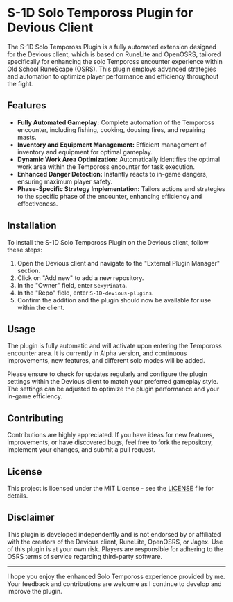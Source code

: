# S-1D Solo Tempoross Plugin for Devious Client

The S-1D Solo Tempoross Plugin is a fully automated extension designed for the Devious client, which is based on RuneLite and OpenOSRS, tailored specifically for enhancing the solo Tempoross encounter experience within Old School RuneScape (OSRS). This plugin employs advanced strategies and automation to optimize player performance and efficiency throughout the fight.

## Features

- **Fully Automated Gameplay:** Complete automation of the Tempoross encounter, including fishing, cooking, dousing fires, and repairing masts.
- **Inventory and Equipment Management:** Efficient management of inventory and equipment for optimal gameplay.
- **Dynamic Work Area Optimization:** Automatically identifies the optimal work area within the Tempoross encounter for task execution.
- **Enhanced Danger Detection:** Instantly reacts to in-game dangers, ensuring maximum player safety.
- **Phase-Specific Strategy Implementation:** Tailors actions and strategies to the specific phase of the encounter, enhancing efficiency and effectiveness.

## Installation

To install the S-1D Solo Tempoross Plugin on the Devious client, follow these steps:

1. Open the Devious client and navigate to the "External Plugin Manager" section.
2. Click on "Add new" to add a new repository.
3. In the "Owner" field, enter `SexyPinata`.
4. In the "Repo" field, enter `S-1D-devious-plugins`.
5. Confirm the addition and the plugin should now be available for use within the client.

## Usage

The plugin is fully automatic and will activate upon entering the Tempoross encounter area. It is currently in Alpha version, and continuous improvements, new features, and different solo modes will be added. 

Please ensure to check for updates regularly and configure the plugin settings within the Devious client to match your preferred gameplay style. The settings can be adjusted to optimize the plugin performance and your in-game efficiency.

## Contributing

Contributions are highly appreciated. If you have ideas for new features, improvements, or have discovered bugs, feel free to fork the repository, implement your changes, and submit a pull request.

## License

This project is licensed under the MIT License - see the [LICENSE](LICENSE) file for details.

## Disclaimer

This plugin is developed independently and is not endorsed by or affiliated with the creators of the Devious client, RuneLite, OpenOSRS, or Jagex. Use of this plugin is at your own risk. Players are responsible for adhering to the OSRS terms of service regarding third-party software.

---

I hope you enjoy the enhanced Solo Tempoross experience provided by me. Your feedback and contributions are welcome as I continue to develop and improve the plugin.
